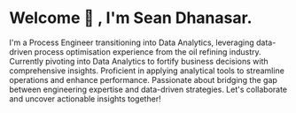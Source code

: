 

# Welcome 👋 , I'm Sean Dhanasar.

I'm a Process Engineer transitioning into Data Analytics, leveraging data-driven process optimisation experience from the oil refining industry. 
Currently pivoting into Data Analytics to fortify business decisions with comprehensive insights. 
Proficient in applying analytical tools to streamline operations and enhance performance.
Passionate about bridging the gap between engineering expertise and data-driven strategies.
Let's collaborate and uncover actionable insights together!


<!--
**seandhan/seandhan** is a ✨ _special_ ✨ repository because its `README.md` (this file) appears on your GitHub profile.
### Hi there 👋

Here are some ideas to get you started:

- 🔭 I’m currently working on ...
- 🌱 I’m currently learning ...
- 👯 I’m looking to collaborate on ...
- 🤔 I’m looking for help with ...
- 💬 Ask me about ...
- 📫 How to reach me: ...
- 😄 Pronouns: ...
- ⚡ Fun fact: ...
-->
